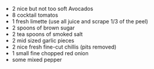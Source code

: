 - 2 nice but not too soft Avocados
- 8 cocktail tomatos
- 1 fresh limette (use all juice and scrape 1/3 of the peel)
- 2 spoons of brown sugar
- 2 tea spoons of smoked salt
- 2 mid sized garlic pieces
- 2 nice fresh fine-cut chillis (pits removed)
- 1 small fine chopped red onion
- some mixed pepper
